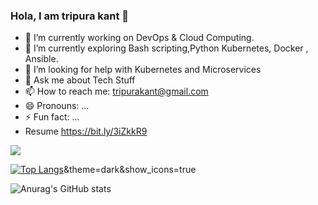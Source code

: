 ### Hola, I am tripura kant 👋

- 🔭 I’m currently working on DevOps & Cloud Computing.
- 🌱 I’m currently exploring Bash scripting,Python Kubernetes, Docker , Ansible.
- 🤔 I’m looking for help with Kubernetes and Microservices
- 💬 Ask me about Tech Stuff
- 📫 How to reach me: tripurakant@gmail.com
- 😄 Pronouns: ...
- ⚡ Fun fact: ...
- Resume https://bit.ly/3iZkkR9








<img src="https://github-readme-stats.vercel.app/api?username=tripura-kant&count_private=true&&show_icons=true&title_color=ffffff&icon_color=bb2acf&text_color=daf7dc&bg_color=151515">




[![Top Langs](https://github-readme-stats.vercel.app/api/top-langs/?username=tripura-kant)](https://github.com/tripura-kant/github-readme-stats)&theme=dark&show_icons=true




![Anurag's GitHub stats](https://github-readme-stats.vercel.app/api?username=tripura-kant&show_icons=true&theme=dark)





